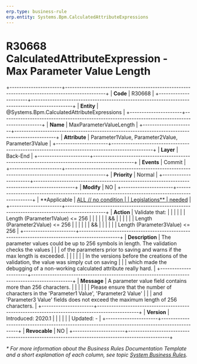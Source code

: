 ```yaml
---
erp.type: business-rule
erp.entity: Systems.Bpm.CalculatedAttributeExpressions
---
```


# R30668 CalculatedAttributeExpression - Max Parameter Value Length
+----------------------+-----------------------------------------------------------------------------------------------+
| **Code**             | R30668                                                                                        |
+----------------------+-----------------------------------------------------------------------------------------------+
| **Entity**           | @Systems.Bpm.CalculatedAttributeExpressions                                                   |
+----------------------+-----------------------------------------------------------------------------------------------+
| **Name**             | MaxParameterValueLength                                                                       |
+----------------------+-----------------------------------------------------------------------------------------------+
| **Attribute**        | Parameter1Value, Parameter2Value, Parameter3Value                                             |
+----------------------+-----------------------------------------------------------------------------------------------+
| **Layer**            | Back-End                                                                                      |
+----------------------+-----------------------------------------------------------------------------------------------+
| **Events**           | Commit                                                                                        |
+----------------------+-----------------------------------------------------------------------------------------------+
| **Priority**         | Normal                                                                                        |
+----------------------+-----------------------------------------------------------------------------------------------+
| **Modify**           | NO                                                                                            |
+----------------------+-----------------------------------------------------------------------------------------------+
| **Applicable         | [ALL // no condition                                                                          |
| Legislations**       | needed](xref:applicable-legislations)                                                         |
+----------------------+-----------------------------------------------------------------------------------------------+
| **Action**           | Validate that:                                                                                |
|                      |                                                                                               |
|                      | Length (Parameter1Value) \<= 256                                                              |
|                      |                                                                                               |
|                      | &&                                                                                            |
|                      |                                                                                               |
|                      | Length (Parameter2Value) \<= 256                                                              |
|                      |                                                                                               |
|                      | &&                                                                                            |
|                      |                                                                                               |
|                      | Length (Parameter3Value) \<= 256                                                              |
+----------------------+-----------------------------------------------------------------------------------------------+
| **Description**      | The parameter values could be up to 256 symbols in length. The validation checks the values   |
|                      | of the parameters prior to saving and warns if the max length is exceeded.                    |
|                      |                                                                                               |
|                      | In the versions before the creations of the validation, the value was simply cut on saving    |
|                      | which made the debugging of a non-working calculated attribute really hard.                   |
+----------------------+-----------------------------------------------------------------------------------------------+
| **Message**          | A parameter value field contains more than 256 characters.                                    |
|                      |                                                                                               |
|                      | Please ensure that the number of characters in the \'Parameter1 Value\', \'Parameter2 Value\' |
|                      | and \'Parameter3 Value\' fields does not exceed the maximum length of 256 characters.         |
+----------------------+-----------------------------------------------------------------------------------------------+
| **Version**          | Introduced: 2020.1                                                                            |
|                      |                                                                                               |
|                      | Updated: -                                                                                    |
+----------------------+-----------------------------------------------------------------------------------------------+
| **Revocable**        | NO                                                                                            |
+----------------------+-----------------------------------------------------------------------------------------------+

*\* For more information about the Business Rules Documentation Template and a short explanation of each column, see
topic [System Business Rules](../templates/template-description-system-business-rules.md).*

